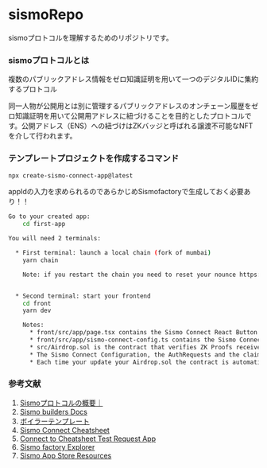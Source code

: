 # sismoRepo
sismoプロトコルを理解するためのリポジトリです。

### sismoプロトコルとは

複数のパブリックアドレス情報をゼロ知識証明を用いて一つのデジタルIDに集約するプロトコル  

同一人物が公開用とは別に管理するパブリックアドレスのオンチェーン履歴をゼロ知識証明を用いて公開用アドレスに紐づけることを目的としたプロトコルです。公開アドレス（ENS）への紐づけはZKバッジと呼ばれる譲渡不可能なNFTを介して行われます。  

### テンプレートプロジェクトを作成するコマンド

```bash
npx create-sismo-connect-app@latest
```

appIdの入力を求められるのであらかじめSismofactoryで生成しておく必要あり！！


```bash
Go to your created app: 
    cd first-app

You will need 2 terminals:

  * First terminal: launch a local chain (fork of mumbai)
    yarn chain

    Note: if you restart the chain you need to reset your nounce https://docs.sismo.io/sismo-docs/build-with-sismo-connect/faq


  * Second terminal: start your frontend
    cd front
    yarn dev

    Notes:
      * front/src/app/page.tsx contains the Sismo Connect React Button to request ZK proofs
      * front/src/app/sismo-connect-config.ts contains the Sismo Connect configuration
      * src/Airdrop.sol is the contract that verifies ZK Proofs received via Sismo Connect
      * The Sismo Connect Configuration, the AuthRequests and the claimRequests should be the same in the frontend and the smart contract
      * Each time your update your Airdrop.sol the contract is automatically redeployed
```

### 参考文献
1. [Sismoプロトコルの概要｜](https://hashhub-research.com/articles/2022-03-15-about-sismo)
2. [Sismo builders Docs](https://build.sismo.io/)
3. [ボイラーテンプレート](https://github.com/sismo-core/sismo-connect-boilerplate-onchain)
4. [Sismo Connect Cheatsheet](https://docs.sismo.io/sismo-docs/build-with-sismo-connect/sismo-connect-cheatsheet)
5. [Connect to Cheatsheet Test Request App](https://vault-beta.sismo.io/connect?version=sismo-connect-v1.1&appId=0x32403ced4b65f2079eda77c84e7d2be6&claims=%5B%7B%22groupId%22%3A%220xda1c3726426d5639f4c6352c2c976b87%22%2C%22claimType%22%3A0%2C%22extraData%22%3A%22%22%2C%22groupTimestamp%22%3A%22latest%22%2C%22value%22%3A1%7D%2C%7B%22groupId%22%3A%220x85c7ee90829de70d0d51f52336ea4722%22%2C%22claimType%22%3A0%2C%22value%22%3A4%2C%22extraData%22%3A%22%22%2C%22groupTimestamp%22%3A%22latest%22%7D%2C%7B%22groupId%22%3A%220xfae674b6cba3ff2f8ce2114defb200b1%22%2C%22claimType%22%3A2%2C%22value%22%3A10%2C%22extraData%22%3A%22%22%2C%22groupTimestamp%22%3A%22latest%22%7D%2C%7B%22groupId%22%3A%220x1cde61966decb8600dfd0749bd371f12%22%2C%22claimType%22%3A0%2C%22value%22%3A15%2C%22isSelectableByUser%22%3Atrue%2C%22extraData%22%3A%22%22%2C%22groupTimestamp%22%3A%22latest%22%7D%2C%7B%22groupId%22%3A%220xfae674b6cba3ff2f8ce2114defb200b1%22%2C%22claimType%22%3A0%2C%22value%22%3A6%2C%22isOptional%22%3Atrue%2C%22extraData%22%3A%22%22%2C%22groupTimestamp%22%3A%22latest%22%7D%2C%7B%22groupId%22%3A%220x1cde61966decb8600dfd0749bd371f12%22%2C%22claimType%22%3A2%2C%22value%22%3A15%2C%22isOptional%22%3Atrue%2C%22extraData%22%3A%22%22%2C%22groupTimestamp%22%3A%22latest%22%7D%2C%7B%22groupId%22%3A%220xda1c3726426d5639f4c6352c2c976b87%22%2C%22claimType%22%3A0%2C%22value%22%3A1%2C%22isSelectableByUser%22%3Atrue%2C%22isOptional%22%3Atrue%2C%22extraData%22%3A%22%22%2C%22groupTimestamp%22%3A%22latest%22%7D%5D&auths=%5B%7B%22authType%22%3A0%2C%22isAnon%22%3Afalse%2C%22isOptional%22%3Afalse%2C%22userId%22%3A%220%22%2C%22extraData%22%3A%22%22%2C%22isSelectableByUser%22%3Afalse%7D%2C%7B%22authType%22%3A3%2C%22isAnon%22%3Afalse%2C%22isOptional%22%3Afalse%2C%22userId%22%3A%220%22%2C%22extraData%22%3A%22%22%2C%22isSelectableByUser%22%3Atrue%7D%2C%7B%22authType%22%3A3%2C%22userId%22%3A%220xa4c94a6091545e40fc9c3e0982aec8942e282f38%22%2C%22isAnon%22%3Afalse%2C%22isOptional%22%3Afalse%2C%22extraData%22%3A%22%22%2C%22isSelectableByUser%22%3Afalse%7D%2C%7B%22authType%22%3A1%2C%22isAnon%22%3Afalse%2C%22isOptional%22%3Afalse%2C%22userId%22%3A%220%22%2C%22extraData%22%3A%22%22%2C%22isSelectableByUser%22%3Atrue%7D%2C%7B%22authType%22%3A2%2C%22isOptional%22%3Atrue%2C%22isAnon%22%3Afalse%2C%22userId%22%3A%220%22%2C%22extraData%22%3A%22%22%2C%22isSelectableByUser%22%3Atrue%7D%2C%7B%22authType%22%3A4%2C%22userId%22%3A%220x1003000000000000000000000000000875608110%22%2C%22isOptional%22%3Atrue%2C%22isAnon%22%3Afalse%2C%22extraData%22%3A%22%22%2C%22isSelectableByUser%22%3Afalse%7D%5D&signature=%7B%22message%22%3A%22I+love+Sismo%21%22%2C%22isSelectableByUser%22%3Atrue%2C%22extraData%22%3A%22%22%7D&vault=%7B%22impersonate%22%3A%5B%22dhadrien.sismo.eth%22%2C%22leo21.sismo.eth%22%2C%220xA4C94A6091545e40fc9c3E0982AEc8942E282F38%22%2C%22github%3Adhadrien%22%2C%22twitter%3Adhadrien_%22%2C%22telegram%3Adhadrien%22%5D%7D&displayRawResponse=true&callbackUrl=http%3A%2F%2Flocalhost%3A3001%2F&compressed=true)
6. [Sismo factory Explorer](https://factory.sismo.io/apps-explorer)
7. [Sismo App Store Resources](https://app-store-resources.sismo.io/)